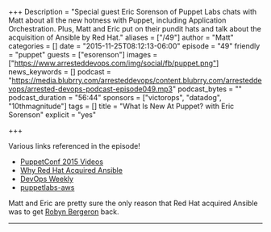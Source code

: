 +++
Description = "Special guest Eric Sorenson of Puppet Labs chats with Matt about all the new hotness with Puppet, including Application Orchestration. Plus, Matt and Eric put on their pundit hats and talk about the acquisition of Ansible by Red Hat."
aliases = ["/49"]
author = "Matt"
categories = []
date = "2015-11-25T08:12:13-06:00"
episode = "49"
friendly = "puppet"
guests = ["esorenson"]
images = ["https://www.arresteddevops.com/img/social/fb/puppet.png"]
news_keywords = []
podcast = "https://media.blubrry.com/arresteddevops/content.blubrry.com/arresteddevops/arrested-devops-podcast-episode049.mp3"
podcast_bytes = ""
podcast_duration = "56:44"
sponsors = ["victorops", "datadog", "10thmagnitude"]
tags = []
title = "What Is New At Puppet? with Eric Sorenson"
explicit = "yes"

+++

Various links referenced in the episode!

- [PuppetConf 2015 Videos](http://info.puppetlabs.com/PuppetConf-2015-Videos-and-Presentations.html)
- [Why Red Hat Acquired Ansible](https://www.redhat.com/en/about/blog/why-red-hat-acquired-ansible)
- [DevOps Weekly](http://www.devopsweekly.com/)
- [puppetlabs-aws](https://github.com/puppetlabs/puppetlabs-aws)

Matt and Eric are pretty sure the only reason that Red Hat acquired Ansible was to get [Robyn Bergeron](https://twitter.com/robynbergeron) back.

---
